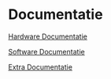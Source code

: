 # Documentatie
<object>
    <embed>
        <p>
            <a href='./deliverables/documentatie/Hardware_Documentatie.pdf'>Hardware Documentatie</a>
        </p>
        <p>
            <a href='./deliverables/documentatie/Software_Documentatie.pdf'>Software Documentatie</a>
        </p>
                <p>
            <a href='./deliverables/documentatie/Extra_Documentatie.pdf'>Extra Documentatie</a>
        </p>
    </embed>
</object>